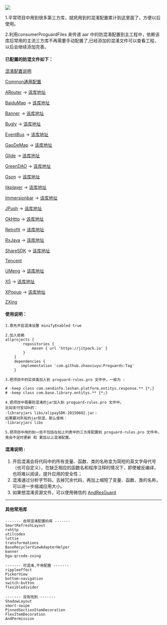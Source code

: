 [![](https://jitpack.io/v/zhaoxiuyu/Proguards.svg)](https://jitpack.io/#zhaoxiuyu/Proguards)

1.平常项目中用到很多第三方库，就把用到的混淆配置累计到这里面了，方便以后使用。

2.利用consumerProguardFiles 来传递 aar 中的防混淆配置到主工程中，依赖该库后常用的主流三方库不再需要手动配置了,已经添加的混淆文件可以查看工程，以后会继续添加完善。

#### 已配置的防混文件如下：

[混淆配置说明](https://github.com/zhaoxiuyu/Proguards/blob/master/proguardslibrary/proguard-rules.pro)

[Common通用配置](https://github.com/zhaoxiuyu/Proguards/blob/master/proguardslibrary/proguard-Common.pro)

[ARouter](https://github.com/zhaoxiuyu/Proguards/blob/master/proguardslibrary/proguard-ARouter.pro)
-> [该库地址](https://github.com/alibaba/ARouter)

[BaiduMap](https://github.com/zhaoxiuyu/Proguards/blob/master/proguardslibrary/proguard-BaiduMap.pro)
-> [该库地址](http://lbsyun.baidu.com/index.php?title=androidsdk/guide/create-project/androidstudio)

[Banner](https://github.com/zhaoxiuyu/Proguards/blob/master/proguardslibrary/proguard-Banner.pro)
-> [该库地址](https://github.com/youth5201314/banner)

[Bugly](https://github.com/zhaoxiuyu/Proguards/blob/master/proguardslibrary/proguard-Bugly.pro)
-> [该库地址](https://bugly.qq.com/docs/user-guide/instruction-manual-android-upgrade/?v=20200622202242)

[EventBus](https://github.com/zhaoxiuyu/Proguards/blob/master/proguardslibrary/proguard-EventBus.pro)
-> [该库地址](https://github.com/greenrobot/EventBus)

[GaoDeMap](https://github.com/zhaoxiuyu/Proguards/blob/master/proguardslibrary/proguard-GaoDeMap.pro)
-> [该库地址](https://lbs.amap.com/api/android-sdk/guide/create-project/dev-attention#obfuscated-code)

[Glide](https://github.com/zhaoxiuyu/Proguards/blob/master/proguardslibrary/proguard-Glide.pro)
-> [该库地址](https://github.com/bumptech/glide)

[GreenDAO](https://github.com/zhaoxiuyu/Proguards/blob/master/proguardslibrary/proguard-GreenDAO.pro)
-> [该库地址](https://github.com/greenrobot/greenDAO)

[Gson](https://github.com/zhaoxiuyu/Proguards/blob/master/proguardslibrary/proguard-Gson.pro)
-> [该库地址](https://github.com/google/gson)

[Ijkplayer](https://github.com/zhaoxiuyu/Proguards/blob/master/proguardslibrary/proguard-Ijkplayer.pro)
-> [该库地址](https://travis-ci.org/Bilibili/ci-ijk-ffmpeg-android)

[Immersionbar](https://github.com/zhaoxiuyu/Proguards/blob/master/proguardslibrary/proguard-Immersionbar.pro) -> [该库地址](https://github.com/gyf-dev/ImmersionBar)

[JPush](https://github.com/zhaoxiuyu/Proguards/blob/master/proguardslibrary/proguard-JPush.pro) -> [该库地址](https://docs.jiguang.cn/jpush/client/Android/android_guide/#jpush-android-sdk)

[OkHttp](https://github.com/zhaoxiuyu/Proguards/blob/master/proguardslibrary/proguard-OkHttp.pro) -> [该库地址](https://github.com/square/okhttp)

[Retrofit](https://github.com/zhaoxiuyu/Proguards/blob/master/proguardslibrary/proguard-Retrofit.pro) -> [该库地址](https://github.com/square/retrofit)

[RxJava](https://github.com/zhaoxiuyu/Proguards/blob/master/proguardslibrary/proguard-RxJava.pro) -> [该库地址](https://github.com/ReactiveX/RxJava)

[ShareSDK](https://github.com/zhaoxiuyu/Proguards/blob/master/proguardslibrary/proguard-ShareSDK.pro) -> [该库地址](https://www.mob.com/wiki/detailed/?wiki=ShareSDK_Others_Share_Confused&id=undefined)

[Tencent](https://github.com/zhaoxiuyu/Proguards/blob/master/proguardslibrary/proguard-Tencent.pro)

[UMeng](https://github.com/zhaoxiuyu/Proguards/blob/master/proguardslibrary/proguard-UMeng.pro) -> [该库地址](https://developer.umeng.com/docs/66632/detail/66639)

[X5](https://github.com/zhaoxiuyu/Proguards/blob/master/proguardslibrary/proguard-X5.pro) -> [该库地址](https://x5.tencent.com/docs/access.html#13-%E6%B7%B7%E6%B7%86%E9%85%8D%E7%BD%AE)

[XPopup](https://github.com/zhaoxiuyu/Proguards/blob/master/proguardslibrary/proguard-XPopup.pro) -> [该库地址](https://github.com/li-xiaojun/XPopup)

[ZXing](https://github.com/zhaoxiuyu/Proguards/blob/master/proguardslibrary/proguard-ZXing.pro)

#### 使用说明：
```
1.首先开启混淆设置 minifyEnabled true
```

```
2.加入依赖
allprojects {
        repositories {
			maven { url 'https://jitpack.io' }
		}
	}
	dependencies {
	   implementation 'com.github.zhaoxiuyu:Proguards:Tag'
	}
```

```
3.把项目中的实体类加入到 proguard-rules.pro 文件中，一般为 : 

# -keep class com.sendinfo.leshan.platform.entitys.response.** {*;}
# -keep class com.base.library.entitys.** {*;}
```


```
4.把项目中需要防混淆的jar加入到 proguard-rules.pro 文件中。
比如支付宝SDk的：
-libraryjars libs/alipaySDK-20150602.jar：
如果要对所有的jar防混，那么使用：
-libraryjars libs 
```

```
5.把项目中用的到一些不包括在如上列表中的三方库配置到 proguard-rules.pro 文件中。
我会不定时更新 和 累加以上混淆配置。
```

#### 混淆说明 : 
1. 开启混淆会将代码中的所有变量、函数、类的名称变为简短的英文字母代号（也可自定义），在缺乏相应的函数名和程序注释的情况下，即使被反编译，也将难以阅读，提升应用的安全性；
2. 混淆通过分析字节码，去掉冗余代码，再加上缩短了变量、函数、类的名称，可以进一步缩减应用大小。
3. 如果想混淆资源文件，可以使用微信的 [AndResGuard](https://github.com/shwenzhang/AndResGuard)




---

#### 其他常用库
```
------- 自带混淆配置的库 -------
SmartRefreshLayout
rxhttp
utilcodex
lottie
transformations
BaseRecyclerViewAdapterHelper
banner
bga-qrcode-zxing
```

```
------- 可混淆,不用配置 -------
rippleeffect
PickerView
bottom-navigation
switch-button
flexibledivider
```

```
------- 没有找到 -------
ShadowLayout
smart-swipe
PinnedSectionItemDecoration
FlexItemDecoration
AndPermission
```



